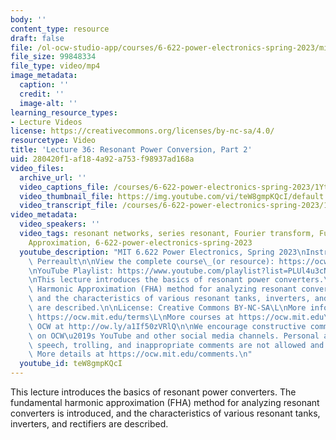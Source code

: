 ```yaml
---
body: ''
content_type: resource
draft: false
file: /ol-ocw-studio-app/courses/6-622-power-electronics-spring-2023/mit6_622s23_lecture_36_360p_16_9.mp4
file_size: 99848334
file_type: video/mp4
image_metadata:
  caption: ''
  credit: ''
  image-alt: ''
learning_resource_types:
- Lecture Videos
license: https://creativecommons.org/licenses/by-nc-sa/4.0/
resourcetype: Video
title: 'Lecture 36: Resonant Power Conversion, Part 2'
uid: 280420f1-af18-4a92-a753-f98937ad168a
video_files:
  archive_url: ''
  video_captions_file: /courses/6-622-power-electronics-spring-2023/1YtOhx0q4OF3UYOU7PZczixk6h-Sg-mDi_transcript.webvtt
  video_thumbnail_file: https://img.youtube.com/vi/teW8gmpKQcI/default.jpg
  video_transcript_file: /courses/6-622-power-electronics-spring-2023/1YtOhx0q4OF3UYOU7PZczixk6h-Sg-mDi_transcript.pdf
video_metadata:
  video_speakers: ''
  video_tags: resonant networks, series resonant, Fourier transform, Fundamental Harmonic
    Approximation, 6-622-power-electronics-spring-2023
  youtube_description: "MIT 6.622 Power Electronics, Spring 2023\nInstructor: David\
    \ Perreault\n\nView the complete course\_(or resource): https://ocw.mit.edu/courses/6-622-power-electronics-spring-2023/\L\
    \nYouTube Playlist: https://www.youtube.com/playlist?list=PLUl4u3cNGP62UTc77mJoubhDELSC8lfR0\n\
    \nThis lecture introduces the basics of resonant power converters.\_The Fundamental\
    \ Harmonic Approximation (FHA) method for analyzing resonant converters is introduced,\
    \ and the characteristics of various resonant tanks, inverters, and rectifiers\
    \ are described.\n\nLicense: Creative Commons BY-NC-SA\L\nMore information at\
    \ https://ocw.mit.edu/terms\L\nMore courses at https://ocw.mit.edu\n\nSupport\
    \ OCW at http://ow.ly/a1If50zVRlQ\n\nWe encourage constructive comments and discussion\
    \ on OCW\u2019s YouTube and other social media channels. Personal attacks, hate\
    \ speech, trolling, and inappropriate comments are not allowed and may be removed.\
    \ More details at https://ocw.mit.edu/comments.\n"
  youtube_id: teW8gmpKQcI
---
```

This lecture introduces the basics of resonant power converters. The fundamental harmonic approximation (FHA) method for analyzing resonant converters is introduced, and the characteristics of various resonant tanks, inverters, and rectifiers are described.